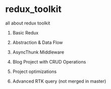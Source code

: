 # redux_toolkit
all about redux toolkit
1. Basic Redux
2. Abstraction & Data Flow
3. AsyncThunk Middleware
4. Blog Project with CRUD Operations
5. Project optimizations 

6. Advanced RTK query (not merged in master)
